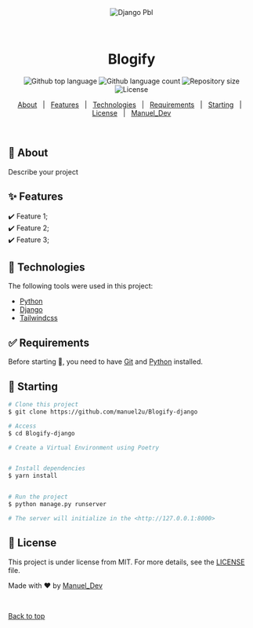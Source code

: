 <div align="center" id="top"> 
  <img src="./.github/app.gif" alt="Django Pbl" />

  &#xa0;

  <!-- <a href="https://djangopbl.netlify.app">Demo</a> -->
</div>

<h1 align="center">Blogify</h1>

<p align="center">
  <img alt="Github top language" src="https://img.shields.io/github/languages/top/manuel2u/Blogify-django?color=56BEB8">

  <img alt="Github language count" src="https://img.shields.io/github/languages/count/manuel2u/Blogify-django?color=56BEB8">

  <img alt="Repository size" src="https://img.shields.io/github/repo-size/manuel2u/Blogify-django?color=56BEB8">

  <img alt="License" src="https://img.shields.io/github/license/manuel2u/Blogify-django?color=56BEB8">

  <!-- <img alt="Github issues" src="https://img.shields.io/github/issues/{{YOUR_GITHUB_USERNAME}}/django-pbl?color=56BEB8" /> -->

  <!-- <img alt="Github forks" src="https://img.shields.io/github/forks/{{YOUR_GITHUB_USERNAME}}/django-pbl?color=56BEB8" /> -->

  <!-- <img alt="Github stars" src="https://img.shields.io/github/stars/{{YOUR_GITHUB_USERNAME}}/django-pbl?color=56BEB8" /> -->
</p>

<!-- Status -->

<!-- <h4 align="center"> 
	🚧  Django Pbl 🚀 Under construction...  🚧
</h4> 

<hr> -->

<p align="center">
  <a href="#dart-about">About</a> &#xa0; | &#xa0; 
  <a href="#sparkles-features">Features</a> &#xa0; | &#xa0;
  <a href="#rocket-technologies">Technologies</a> &#xa0; | &#xa0;
  <a href="#white_check_mark-requirements">Requirements</a> &#xa0; | &#xa0;
  <a href="#checkered_flag-starting">Starting</a> &#xa0; | &#xa0;
  <a href="#memo-license">License</a> &#xa0; | &#xa0;
  <a href="https://github.com/manuel2u" target="_blank">Manuel_Dev</a>
</p>

<br>

## :dart: About ##

Describe your project

## :sparkles: Features ##

:heavy_check_mark: Feature 1;\
:heavy_check_mark: Feature 2;\
:heavy_check_mark: Feature 3;

## :rocket: Technologies ##

The following tools were used in this project:

- [Python](https://python.org/en/)
- [Django](https://djangoproject.com/)
- [Tailwindcss](https://tailwindcss.com/)


## :white_check_mark: Requirements ##

Before starting :checkered_flag:, you need to have [Git](https://git-scm.com) and [Python](https://nodejs.org/en/) installed.

## :checkered_flag: Starting ##

```bash
# Clone this project
$ git clone https://github.com/manuel2u/Blogify-django

# Access
$ cd Blogify-django

# Create a Virtual Environment using Poetry


# Install dependencies
$ yarn install


# Run the project
$ python manage.py runserver

# The server will initialize in the <http://127.0.0.1:8000>
```

## :memo: License ##

This project is under license from MIT. For more details, see the [LICENSE](LICENSE.md) file.


Made with :heart: by <a href="https://github.com/manuel2u" target="_blank">Manuel_Dev</a>

&#xa0;

<a href="#top">Back to top</a>
